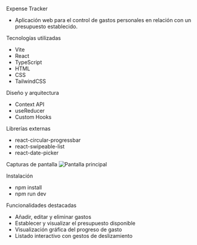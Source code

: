 Expense Tracker
- Aplicación web para el control de gastos personales en relación con un presupuesto establecido.

Tecnologías utilizadas
- Vite
- React
- TypeScript
- HTML
- CSS
- TailwindCSS

Diseño y arquitectura
- Context API
- useReducer
- Custom Hooks

Librerías externas
- react-circular-progressbar
- react-swipeable-list
- react-date-picker

Capturas de pantalla
![Pantalla principal](assets/screenshot%2025-08-06%1.png)

Instalación
- npm install
- npm run dev

Funcionalidades destacadas
- Añadir, editar y eliminar gastos
- Establecer y visualizar el presupuesto disponible
- Visualización gráfica del progreso de gasto
- Listado interactivo con gestos de deslizamiento

